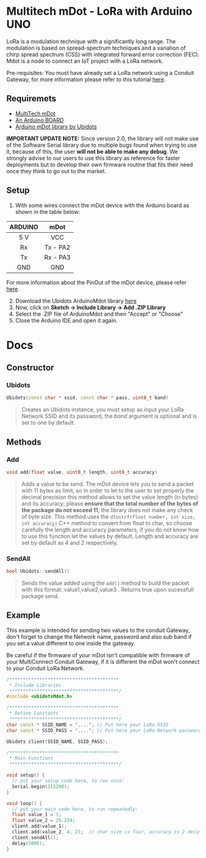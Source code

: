 # Multitech mDot - LoRa with Arduino UNO

LoRa is a modulation technique with a significantly long range. The modulation is based on spread-spectrum techniques and a variation of chirp spread spectrum (CSS) with integrated forward error correction (FEC). Mdot is a node to connect an IoT project with a LoRa network.

Pre-requisites: You must have already set a LoRa network using a Conduit Gateway, for more information please refer to this tutorial [here](http://help.ubidots.com/connect-your-devices/multiconnect-conduit-lora-to-gprs-gateway).

## Requiremets

* [MultiTech mDot](http://www.multitech.com/models/94557148LF)
* [An Arduino BOARD](https://www.arduino.cc/en/Main/ArduinoBoardUno)
* [Arduino mDot library by Ubidots](https://github.com/ubidots/ubidots-arduino-mdot)

**IMPORTANT UPDATE NOTE:** Since version 2.0, the library will not make use of the Software Serial library due to multiple bugs found when trying to use it, because of this, the user **will not be able to make any debug**. We strongly advise to our users to use this library as reference for faster deployments but to develop their own firmware routine that fits their need once they think to go out to the market.

## Setup


1. With some wires connect the mDot device with the Arduino board as shown in the table below:

<center>

|ARDUINO |mDot    |
|:------:|:------:|
|5 V     |VCC     |
|Rx      |Tx - PA2|
|Tx      |Rx - PA3|
|GND     |GND     |

</center>

For more information about the PinOut of the mDot device, please refer [here](https://os.mbed.com/platforms/MTS-mDot-F411/#mdot-pinout-diagram).

2. Download the Ubidots ArduinoMdot library [here](https://github.com/ubidots/ubidots-arduino-mdot/archive/master.zip)
3. Now, click on **Sketch -> Include Library -> Add .ZIP Library**
4. Select the .ZIP file of ArduinoMdot and then "Accept" or "Choose"
5. Close the Arduino IDE and open it again.

# Docs

## Constructor

### Ubidots

```c++
Ubidots(const char * ssid, const char * pass, uint8_t band)
```

> Creates an Ubidots instance, you must setup as input your LoRa Network SSID and its password, the *band* argument is optional and is set to one by default.

## Methods

### Add
```c++
void add(float value, uint8_t length, uint8_t accuracy)
```

> Adds a value to be send. The mDot device lets you to send a packet with 11 bytes as limit, so in order to let to the user to set properly the decimal precision this method allows to set the value length (in bytes) and its accuracy; please **ensure that the total number of the bytes of the package do not exceed 11**, the library does not make any check of byte size. This method uses the ```dtostrf(float number, int size, int accuracy)``` C++ method to convert from float to char, so choose carefully the length and accuracy parameters, if you do not know how to use this function let the values by default.
Length and accuracy are set by default as 4 and 2 respectively.

### SendAll
```c++
bool Ubidots::sendAll()
```

> Sends the value added using the ```add()``` method to build the packet with this format: value1,value2,value3 . Returns true upon sucessfull package send.


## Example

This example is intended for sending two values to the conduit Gateway, don't forget to change the Network name, password and also sub band if you set a value different to one inside the gateway.

<aside class="warning">
Be careful if the firmware of your mDot isn't compatible with firmware of your MultiConnect Conduit Gateway, if it is different the mDot won't connect to your Conduit LoRa Network.

</aside>

```c++
/****************************************
 * Include Libraries
 ****************************************/
#include <ubidotsMdot.h>

/****************************************
 * Define Constants
 ****************************************/
char const * SSID_NAME = "...."; // Put here your LoRa SSID
char const * SSID_PASS = "...."; // Put here your LoRa Network password

Ubidots client(SSID_NAME, SSID_PASS);

/****************************************
 * Main Functions
 ****************************************/

void setup() {
  // put your setup code here, to run once:
  Serial.begin(115200);
}

void loop() {
  // put your main code here, to run repeatedly:
  float value_1 = 1;
  float value_2 = 25.234;
  client.add(value_1);
  client.add(value_2, 4, 2);  // char size is four, accuracy is 2 decimals
  client.sendAll();
  delay(5000);
}
```



